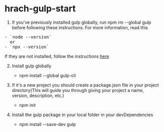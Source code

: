 # hrach-gulp-start

1. If you've previously installed gulp globally, run npm rm --global gulp before following these instructions. For more information, read this

<pre>
- `node --version`
  or
- `npx --version`
</pre>

If they are not installed, follow the instructions <a href="https://nodejs.org/en/">here</a>

2. Install gulp globally

   - npm install --global gulp-cli

3. If it's a new project you should create a package.json file in your project directory(This will guide you through giving your project a name, version, description, etc.)

   - npm init

4. Install the gulp package in your local folder in your devDependencies

   - npm install --save-dev gulp
